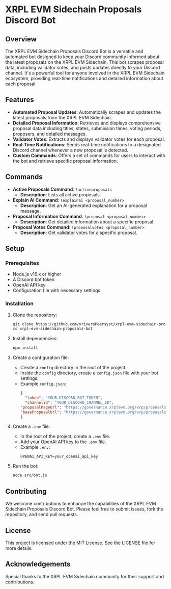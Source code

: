 # XRPL EVM Sidechain Proposals Discord Bot

## Overview
The XRPL EVM Sidechain Proposals Discord Bot is a versatile and automated bot designed to keep your Discord community informed about the latest proposals on the XRPL EVM Sidechain. This bot scrapes proposal data, including validator votes, and posts updates directly to your Discord channel. It's a powerful tool for anyone involved in the XRPL EVM Sidechain ecosystem, providing real-time notifications and detailed information about each proposal.

## Features
- **Automated Proposal Updates**: Automatically scrapes and updates the latest proposals from the XRPL EVM Sidechain.
- **Detailed Proposal Information**: Retrieves and displays comprehensive proposal data including titles, states, submission times, voting periods, proposers, and detailed messages.
- **Validator Votes**: Extracts and displays validator votes for each proposal.
- **Real-Time Notifications**: Sends real-time notifications to a designated Discord channel whenever a new proposal is detected.
- **Custom Commands**: Offers a set of commands for users to interact with the bot and retrieve specific proposal information.

## Commands
- **Active Proposals Command**: `!activeproposals`
  - **Description**: Lists all active proposals.
- **Explain AI Command**: `!explainai <proposal_number>`
  - **Description**: Get an AI-generated explanation for a proposal message.
- **Proposal Information Command**: `!proposal <proposal_number>`
  - **Description**: Get detailed information about a specific proposal.
- **Proposal Votes Command**: `!proposalvotes <proposal_number>`
  - **Description**: Get validator votes for a specific proposal.

## Setup

### Prerequisites
- Node.js v16.x or higher
- A Discord bot token
- OpenAI API key
- Configuration file with necessary settings

### Installation

1. Clone the repository:
    ```bash
    git clone https://github.com/vriveraPeersyst/xrpl-evm-sidechain-proposals-bot.git
    cd xrpl-evm-sidechain-proposals-bot
    ```

2. Install dependencies:
    ```bash
    npm install
    ```

3. Create a configuration file:
    - Create a `config` directory in the root of the project.
    - Inside the `config` directory, create a `config.json` file with your bot settings.
    - Example `config.json`:
      ```json
      {
        "token": "YOUR_DISCORD_BOT_TOKEN",
        "channelid": "YOUR_DISCORD_CHANNEL_ID",
      "proposalPageUrl": "https://governance.xrplevm.org/xrp/proposals/36",
      "baseProposalUrl": "https://governance.xrplevm.org/xrp/proposals"
      }
      ```

4. Create a `.env` file:
    - In the root of the project, create a `.env` file.
    - Add your OpenAI API key to the `.env` file.
    - Example `.env`:
      ```plaintext
      OPENAI_API_KEY=your_openai_api_key
      ```

5. Run the bot:
    ```bash
    node src/bot.js
    ```

## Contributing
We welcome contributions to enhance the capabilities of the XRPL EVM Sidechain Proposals Discord Bot. Please feel free to submit issues, fork the repository, and send pull requests.

## License
This project is licensed under the MIT License. See the LICENSE file for more details.

## Acknowledgements
Special thanks to the XRPL EVM Sidechain community for their support and contributions.


